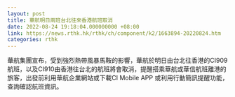 ```yaml
---
layout: post
title: 華航明日兩班台北往來香港航班取消
date: 2022-08-24 19:18:04.000000000 +08:00
link: https://news.rthk.hk/rthk/ch/component/k2/1663894-20220824.htm
categories: rthk
---
```


華航集團宣布，受到強烈熱帶風暴馬鞍的影響，華航於明日由台北往香港的CI909航班，以及CI910由香港往台北的航班將會取消，提醒搭乘華航或華信航班離港的旅客，出發前利用華航企業網站或下載CI Mobile APP 或利用行動簡訊提醒功能，查詢確認航班資訊。
